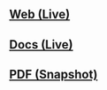 ## [Web (Live)](https://docs.google.com/document/d/e/2PACX-1vRB7O5m_FvRjOsB2QxsSvd-J3XkdCCcyjMPxSOk7d9jsi87xPz47qK6K1B4J8xGN_d_eAeJThaURL7g/pub)

## [Docs (Live)](https://docs.google.com/document/d/1cj_Pz7S8dZ9MRXWbP-450bpA_EDfp2cCa7ZKEUdkIx8/edit?usp=sharing)

## [PDF (Snapshot)](https://github.com/SCC-Makerspace/Workshops/blob/master/Electronics/C-07%20Raspberry%20Pi%20Camera/C-07%20Raspberry%20Pi%20Camera.pdf)
